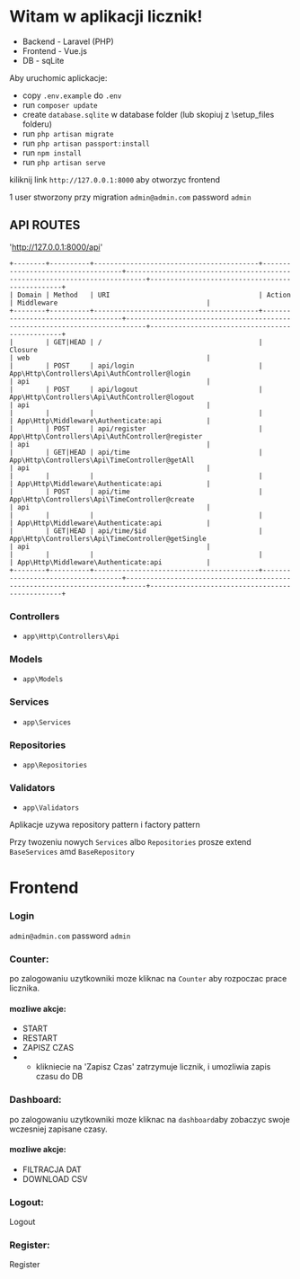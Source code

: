 # Witam w aplikacji licznik!


* Backend - Laravel (PHP)
* Frontend - Vue.js
* DB - sqLite

Aby uruchomic aplickacje:
* copy `.env.example` do `.env`
* run `composer update`
* create `database.sqlite` w database folder (lub skopiuj z \setup_files folderu)
* run `php artisan migrate`
* run `php artisan passport:install`
* run `npm install`
* run `php artisan serve`

kiliknij link `http://127.0.0.1:8000` aby otworzyc frontend 

1 user stworzony przy migration `admin@admin.com` password `admin`

## API ROUTES
'http://127.0.0.1:8000/api'
```
+--------+----------+-----------------------------------------+-----------------------------------+---------------------------------------------------------------------------+------------------------------------------------+
| Domain | Method   | URI                                     | Action                                                                    | Middleware                                     |
+--------+----------+-----------------------------------------+-----------------------------------+---------------------------------------------------------------------------+------------------------------------------------+
|        | GET|HEAD | /                                       | Closure                                                                   | web                                            |
|        | POST     | api/login                               | App\Http\Controllers\Api\AuthController@login                             | api                                            |
|        | POST     | api/logout                              | App\Http\Controllers\Api\AuthController@logout                            | api                                            |
|        |          |                                         |                                                                           | App\Http\Middleware\Authenticate:api           |
|        | POST     | api/register                            | App\Http\Controllers\Api\AuthController@register                          | api                                            |
|        | GET|HEAD | api/time                                | App\Http\Controllers\Api\TimeController@getAll                            | api                                            |
|        |          |                                         |                                                                           | App\Http\Middleware\Authenticate:api           |
|        | POST     | api/time                                | App\Http\Controllers\Api\TimeController@create                            | api                                            |
|        |          |                                         |                                                                           | App\Http\Middleware\Authenticate:api           |
|        | GET|HEAD | api/time/$id                            | App\Http\Controllers\Api\TimeController@getSingle                         | api                                            |
|        |          |                                         |                                                                           | App\Http\Middleware\Authenticate:api           |
+--------+----------+-----------------------------------------+-----------------------------------+---------------------------------------------------------------------------+------------------------------------------------+
```
### Controllers 
* `app\Http\Controllers\Api`
### Models
* `app\Models`
### Services
* `app\Services`
### Repositories
* `app\Repositories`
### Validators
* `app\Validators`

Aplikacje uzywa repository pattern i factory pattern

Przy twozeniu nowych `Services` albo `Repositories` prosze extend `BaseServices` amd 
`BaseRepository`

# Frontend 

### Login
`admin@admin.com` password `admin`

### Counter:
po zalogowaniu uzytkowniki moze kliknac na `Counter` aby rozpoczac prace licznika.

#### mozliwe akcje:

* START
* RESTART
* ZAPISZ CZAS
* * klikniecie na  'Zapisz Czas' zatrzymuje licznik, i umozliwia zapis czasu do DB

### Dashboard:
po zalogowaniu uzytkowniki moze kliknac na `dashboard`aby zobaczyc swoje wczesniej zapisane czasy.

#### mozliwe akcje:

* FILTRACJA DAT
* DOWNLOAD CSV

### Logout:
Logout 

### Register:
Register 
